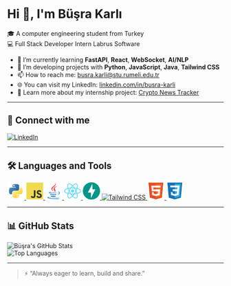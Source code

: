 # Hi 👋, I'm Büşra Karlı

🎓 A computer engineering student from Turkey  
💻 Full Stack Developer Intern Labrus Software

- 🌱 I’m currently learning **FastAPI**, **React**, **WebSocket**, **AI/NLP**
- 🔭 I’m developing projects with **Python**, **JavaScript**, **Java**, **Tailwind CSS**
- 📫 How to reach me: busra.karli@stu.rumeli.edu.tr
- 🌐 You can visit my LinkedIn: [linkedin.com/in/busra-karli](https://www.linkedin.com/in/busra-karli/)
- 📰 Learn more about my internship project: [Crypto News Tracker](https://github.com/busrakarli/kripto-haber-takip)

---

## 🌱 Connect with me  
[![LinkedIn](https://img.shields.io/badge/LinkedIn-blue?logo=linkedin&style=for-the-badge)](https://www.linkedin.com/in/busra-karli/)

---

## 🛠️ Languages and Tools

<p align="left">
  <a href="https://www.python.org/" target="_blank">
    <img src="https://raw.githubusercontent.com/devicons/devicon/master/icons/python/python-original.svg" alt="Python" width="40" height="40"/>
  </a>
  <a href="https://developer.mozilla.org/en-US/docs/Web/JavaScript" target="_blank">
    <img src="https://raw.githubusercontent.com/devicons/devicon/master/icons/javascript/javascript-original.svg" alt="JavaScript" width="40" height="40"/>
  </a>
  <a href="https://www.java.com/" target="_blank">
    <img src="https://raw.githubusercontent.com/devicons/devicon/master/icons/java/java-original.svg" alt="Java" width="40" height="40"/>
  </a>
  <a href="https://reactjs.org/" target="_blank">
    <img src="https://raw.githubusercontent.com/devicons/devicon/master/icons/react/react-original.svg" alt="React" width="40" height="40"/>
  </a>
  <a href="https://fastapi.tiangolo.com/" target="_blank">
    <img src="https://raw.githubusercontent.com/devicons/devicon/master/icons/fastapi/fastapi-original.svg" alt="FastAPI" width="40" height="40"/>
  </a>
  <a href="https://tailwindcss.com/" target="_blank">
  <img src="https://www.vectorlogo.zone/logos/tailwindcss/tailwindcss-icon.svg" alt="Tailwind CSS" width="40" height="40"/>
  </a>
  <a href="https://developer.mozilla.org/en-US/docs/Web/HTML" target="_blank">
    <img src="https://raw.githubusercontent.com/devicons/devicon/master/icons/html5/html5-original.svg" alt="HTML5" width="40" height="40"/>
  </a>
  <a href="https://developer.mozilla.org/en-US/docs/Web/CSS" target="_blank">
    <img src="https://raw.githubusercontent.com/devicons/devicon/master/icons/css3/css3-original.svg" alt="CSS3" width="40" height="40"/>
  </a>
</p>

---

## 📊 GitHub Stats  

![Büşra's GitHub Stats](https://github-readme-stats.vercel.app/api?username=busrakarli&show_icons=true&theme=default)  
![Top Languages](https://github-readme-stats.vercel.app/api/top-langs/?username=busrakarli&layout=compact&theme=default)

---

> ⚡ “Always eager to learn, build and share.”
